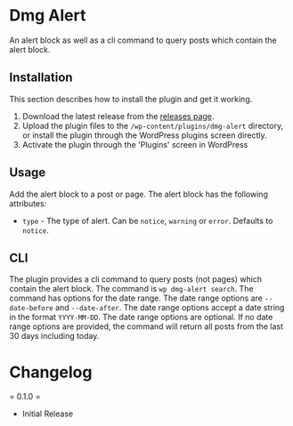 # Dmg Alert

An alert block as well as a cli command to query posts which contain the alert block.

## Installation

This section describes how to install the plugin and get it working.

1. Download the latest release from the [releases page](https://github.com/LyleBennett/dmg-alert/releases).
2. Upload the plugin files to the `/wp-content/plugins/dmg-alert` directory, or install the plugin through the WordPress plugins screen directly.
3. Activate the plugin through the 'Plugins' screen in WordPress

## Usage

Add the alert block to a post or page. The alert block has the following attributes:

- `type` - The type of alert. Can be `notice`, `warning` or `error`. Defaults to `notice`.

## CLI

The plugin provides a cli command to query posts (not pages) which contain the alert block. The command is `wp dmg-alert search`. The command has options for the date range. The date range options are `--date-before` and `--date-after`. The date range options accept a date string in the format `YYYY-MM-DD`. The date range options are optional. If no date range options are provided, the command will return all posts from the last 30 days including today.

# Changelog

= 0.1.0 =

- Initial Release
